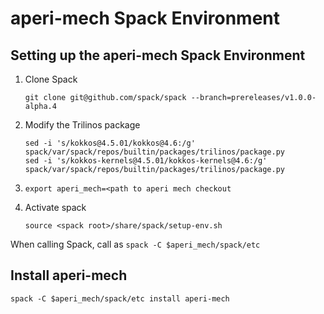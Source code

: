 # aperi-mech Spack Environment

## Setting up the aperi-mech Spack Environment

1. Clone Spack

   ```console
   git clone git@github.com/spack/spack --branch=prereleases/v1.0.0-alpha.4
   ```

2. Modify the Trilinos package

   ```console
   sed -i 's/kokkos@4.5.01/kokkos@4.6:/g' spack/var/spack/repos/builtin/packages/trilinos/package.py
   sed -i 's/kokkos-kernels@4.5.01/kokkos-kernels@4.6:/g' spack/var/spack/repos/builtin/packages/trilinos/package.py
   ```

3. `export aperi_mech=<path to aperi mech checkout`

4. Activate spack

   ```console
   source <spack root>/share/spack/setup-env.sh
   ```

When calling Spack, call as `spack -C $aperi_mech/spack/etc`

## Install aperi-mech

```console
spack -C $aperi_mech/spack/etc install aperi-mech
```
